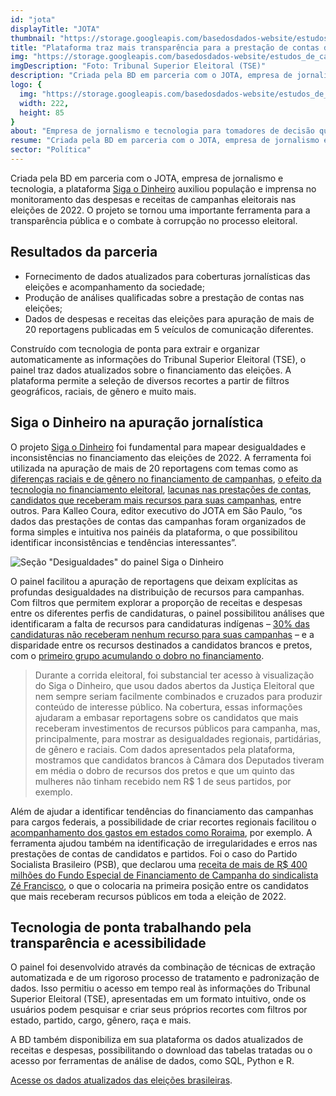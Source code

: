 ```yaml
---
id: "jota"
displayTitle: "JOTA"
thumbnail: "https://storage.googleapis.com/basedosdados-website/estudos_de_caso/thumbnails/thumbnail_estudo_de_caso_jota.png"
title: "Plataforma traz mais transparência para a prestação de contas de candidaturas e partidos nas Eleições 2022"
img: "https://storage.googleapis.com/basedosdados-website/estudos_de_caso/imagens/estudo_de_caso_jota.png"
imgDescription: "Foto: Tribunal Superior Eleitoral (TSE)"
description: "Criada pela BD em parceria com o JOTA, empresa de jornalismo e tecnologia, a plataforma Siga o Dinheiro auxiliou população e imprensa no monitoramento do financiamento de campanhas eleitorais nas eleições de 2022. O projeto se tornou uma importante ferramenta para a transparência pública e o combate à corrupção no processo eleitoral."
logo: {
  img: "https://storage.googleapis.com/basedosdados-website/estudos_de_caso/logos/jota.svg",
  width: 222,
  height: 85
}
about: "Empresa de jornalismo e tecnologia para tomadores de decisão que tem como missão tornar as instituições brasileiras mais transparentes e previsíveis."
resume: "Criada pela BD em parceria com o JOTA, empresa de jornalismo e tecnologia, a plataforma Siga o Dinheiro auxiliou população e imprensa no monitoramento do financiamento de campanhas eleitorais nas eleições de 2022. O projeto se tornou uma importante ferramenta para a transparência pública e o combate à corrupção no processo eleitoral."
sector: "Política"
---
```


Criada pela BD em parceria com o JOTA, empresa de jornalismo e tecnologia, a plataforma [Siga o Dinheiro](https://sigaodinheiro.org/) auxiliou população e imprensa no monitoramento das despesas e receitas de campanhas eleitorais nas eleições de 2022. O projeto se tornou uma importante ferramenta para a transparência pública e o combate à corrupção no processo eleitoral.

## Resultados da parceria

- Fornecimento de dados atualizados para coberturas jornalísticas das eleições e acompanhamento da sociedade;
- Produção de análises qualificadas sobre a prestação de contas nas eleições;
- Dados de despesas e receitas das eleições para apuração de mais de 20 reportagens publicadas em 5 veículos de comunicação diferentes.

Construído com tecnologia de ponta para extrair e organizar automaticamente as informações do Tribunal Superior Eleitoral (TSE), o painel traz dados atualizados sobre o financiamento das eleições. A plataforma permite a seleção de diversos recortes a partir de filtros geográficos, raciais, de gênero e muito mais.

## Siga o Dinheiro na apuração jornalística

O projeto [Siga o Dinheiro](https://sigaodinheiro.org/) foi fundamental para mapear desigualdades e inconsistências no financiamento das eleições de 2022. A ferramenta foi utilizada na apuração de mais de 20 reportagens com temas como as [diferenças raciais e de gênero no financiamento de campanhas](https://www.jota.info/eleicoes/candidatos-brancos-a-camara-tiveram-em-media-o-dobro-de-recursos-dos-pretos-05102022), [o efeito da tecnologia no financiamento eleitoral](https://www.jota.info/opiniao-e-analise/colunas/siga-o-dinheiro/o-efeito-da-tecnologia-sobre-o-financiamento-eleitoral-30082022), [lacunas nas prestações de contas](https://www.jota.info/eleicoes/contas-de-campanha-mostravam-que-candidato-a-deputado-teria-recebido-r-400-milhoes-30082022), [candidatos que receberam mais recursos para suas campanhas](https://www.jota.info/eleicoes/quem-sao-os-candidatos-a-deputado-que-mais-receberam-recursos-de-campanha-10092022), entre outros. Para Kalleo Coura, editor executivo do JOTA em São Paulo, “os dados das prestações de contas das campanhas foram organizados de forma simples e intuitiva nos painéis da plataforma, o que possibilitou identificar inconsistências e tendências interessantes”.

![Seção "Desigualdades" do painel Siga o Dinheiro](https://storage.googleapis.com/basedosdados-website/estudos_de_caso/paineis/painel_siga_o_dinheiro.png)

O painel facilitou a apuração de reportagens que deixam explícitas as profundas desigualdades na distribuição de recursos para campanhas. Com filtros que permitem explorar a proporção de receitas e despesas entre os diferentes perfis de candidaturas, o painel possibilitou análises que identificaram a falta de recursos para candidaturas indígenas – [30% das candidaturas não receberam nenhum recurso para suas campanhas](https://www.jota.info/eleicoes/30-das-candidatas-indigenas-a-camara-nao-receberam-recursos-para-campanha-30092022) – e a disparidade entre os recursos destinados a candidatos brancos e pretos, com o [primeiro grupo acumulando o dobro no financiamento](https://www.jota.info/eleicoes/candidatos-brancos-a-camara-tiveram-em-media-o-dobro-de-recursos-dos-pretos-05102022).

<Blockquote caption="Letícia Paiva, Repórter do JOTA">
Durante a corrida eleitoral, foi substancial ter acesso à visualização do Siga o Dinheiro, que usou dados abertos da Justiça Eleitoral que nem sempre seriam facilmente combinados e cruzados para produzir conteúdo de interesse público. Na cobertura, essas informações ajudaram a embasar reportagens sobre os candidatos que mais receberam investimentos de recursos públicos para campanha, mas, principalmente, para mostrar as desigualdades regionais, partidárias, de gênero e raciais. Com dados apresentados pela plataforma, mostramos que candidatos brancos à Câmara dos Deputados tiveram em média o dobro de recursos dos pretos e que um quinto das mulheres não tinham recebido nem R$ 1 de seus partidos, por exemplo.
</Blockquote>

Além de ajudar a identificar tendências do financiamento das campanhas para cargos federais, a possibilidade de criar recortes regionais facilitou o [acompanhamento dos gastos em estados como Roraima](https://folhabv.com.br/noticia/ELEIcOES-2022/ELEIcOES-2022/Saiba-quem-recebeu-os-valores-mais-altos-para-fazer-campanha-em-RR/90559), por exemplo. A ferramenta ajudou também na identificação de irregularidades e erros nas prestações de contas de candidatos e partidos. Foi o caso do Partido Socialista Brasileiro (PSB), que declarou uma [receita de mais de R$ 400 milhões do Fundo Especial de Financiamento de Campanha do sindicalista Zé Francisco](https://www.jota.info/eleicoes/contas-de-campanha-mostravam-que-candidato-a-deputado-teria-recebido-r-400-milhoes-30082022), o que o colocaria na primeira posição entre os candidatos que mais receberam recursos públicos em toda a eleição de 2022.

## Tecnologia de ponta trabalhando pela transparência e acessibilidade

O painel foi desenvolvido através da combinação de técnicas de extração automatizada e de um rigoroso processo de tratamento e padronização de dados. Isso permitiu o acesso em tempo real às informações do Tribunal Superior Eleitoral (TSE), apresentadas em um formato intuitivo, onde os usuários podem pesquisar e criar seus próprios recortes com filtros por estado, partido, cargo, gênero, raça e mais.

A BD também disponibiliza em sua plataforma os dados atualizados de receitas e despesas, possibilitando o download das tabelas tratadas ou o acesso por ferramentas de análise de dados, como SQL, Python e R.

[Acesse os dados atualizados das eleições brasileiras](https://basedosdados.org/dataset/eef764df-bde8-4905-b115-6fc23b6ba9d6?table=2e204854-e453-4257-9fef-5e10f3ff1f56).
